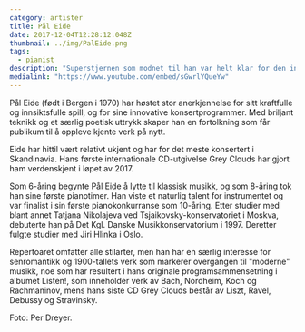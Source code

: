 ```yaml
---
category: artister
title: Pål Eide
date: 2017-12-04T12:28:12.048Z
thumbnail: ../img/PalEide.png
tags:
  - pianist
description: "Superstjernen som modnet til han var helt klar for den internasjonale scenen. Får strålende kritikker sine utgivelser."
medialink: "https://www.youtube.com/embed/sGwrlYQueYw"
---
```

Pål Eide (født i Bergen i 1970) har høstet stor anerkjennelse for sitt kraftfulle og innsiktsfulle spill, og for sine innovative konsertprogrammer. Med briljant teknikk og et særlig poetisk uttrykk skaper han en fortolkning som får publikum til å oppleve kjente verk på nytt.

Eide har hittil vært relativt ukjent og har for det meste konsertert i Skandinavia.  Hans første internationale CD-utgivelse Grey Clouds har gjort ham verdenskjent i løpet av 2017.

Som 6-åring begynte Pål Eide å lytte til klassisk musikk, og som 8-åring tok han sine første pianotimer. Han viste et naturlig talent for instrumentet og var finalist i sin første pianokonkurranse som 10-åring. Etter studier med blant annet Tatjana Nikolajeva ved Tsjaikovsky-konservatoriet i Moskva, debuterte han på Det Kgl. Danske Musikkonservatorium i 1997. Deretter fulgte studier med Jiri Hlinka i Oslo.

Repertoaret omfatter alle stilarter, men han har en særlig interesse for senromantikk og 1900-tallets verk som markerer overgangen til "moderne" musikk, noe som har resultert i hans originale programsammensetning i albumet Listen!, som inneholder verk av Bach, Nordheim, Koch og Rachmaninov, mens hans siste CD Grey Clouds består av Liszt, Ravel, Debussy og Stravinsky.

Foto: Per Dreyer.
